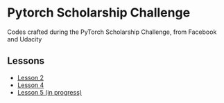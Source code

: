 # Pytorch Scholarship Challenge
Codes crafted during the PyTorch Scholarship Challenge, from Facebook and Udacity

## Lessons

- [Lesson 2](https://github.com/danielbruno301/pytorch-scholarship-challenge/tree/master/lesson_2)
- [Lesson 4](https://github.com/danielbruno301/pytorch-scholarship-challenge/tree/master/lesson_4)
- [Lesson 5 (in progress)](https://github.com/danielbruno301/pytorch-scholarship-challenge/tree/master/lesson_5)
